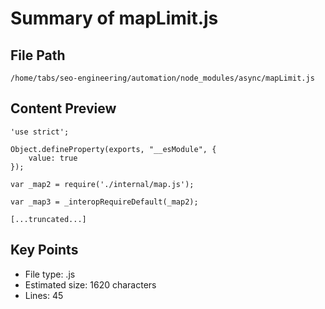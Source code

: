 # Summary of mapLimit.js
  
## File Path
`/home/tabs/seo-engineering/automation/node_modules/async/mapLimit.js`

## Content Preview
```
'use strict';

Object.defineProperty(exports, "__esModule", {
    value: true
});

var _map2 = require('./internal/map.js');

var _map3 = _interopRequireDefault(_map2);

[...truncated...]
```

## Key Points
- File type: .js
- Estimated size: 1620 characters
- Lines: 45
